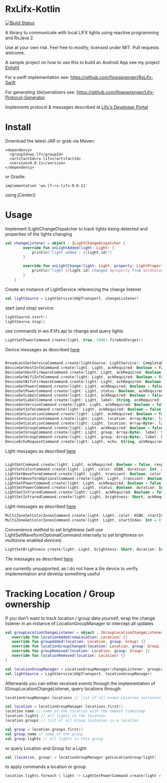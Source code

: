 # RxLifx-Kotlin
[![Build Status](https://travis-ci.org/flowsprenger/RxLifx-Kotlin.svg?branch=master)](https://travis-ci.org/flowsprenger/RxLifx-Kotlin)

A library to communicate with local LIFX lights using reactive programming and RxJava 2.

Use at your own risk. Feel free to modify, licensed under MIT.
Pull requests welcome.

A sample project on how to use this to build an Android App see my project [Enlight](https://github.com/flowsprenger/Enlight)

For a swift implementation see: https://github.com/flowsprenger/RxLifx-Swift

For generating (de)serializers see: https://github.com/flowsprenger/Lifx-Protocol-Generator

Implements protocol & messages described at [Lifx's Developer Portal](https://lan.developer.lifx.com/)

# Install

Download the latest JAR or grab via Maven:

```
<dependency>
  <groupId>wo.lf</groupId>
  <artifactId>rx-lifx</artifactId>
  <version>0.0.11</version>
</dependency>
```

or Gradle:

```
implementation 'wo.lf:rx-lifx:0.0.11'
```

using jCenter()

# Usage

Implement ILightChangeDispatcher to track lights being detected and properties of the lights changing
```kotlin
val changeListener = object : ILightChangeDispatcher {
        override fun onLightAdded(light: Light) {
            println("light added : ${light.id}")
        }

        override fun onLightChange(light: Light, property: LightProperty, oldValue: Any?, newValue: Any?) {
            println("light ${light.id} changed $property from $oldValue to $newValue")
        }
    }
```

Create an instance of LightService referencing the change listener
```kotlin
val lightSource = LightService(UdpTransport, changeListener)
```

start (and stop) service:
```kotlin
lightSource.start()
lightSource.stop()
```

use commands in wo.lf.lifx.api to change and query lights
```kotlin
LightSetPowerCommand.create(light, true, 1000).fireAndForget()
```

Device messages as described [here](https://lan.developer.lifx.com/docs/device-messages)

```kotlin

BroadcastGetServiceCommand.create(lightSource: LightService): Completable
DeviceGetHostInfoCommand.create(light: Light, ackRequired: Boolean = false, responseRequired: Boolean = false): Maybe<StateHostInfo>
DeviceGetHostFirmwareCommand.create(light: Light, ackRequired: Boolean = false, responseRequired: Boolean = false): Maybe<StateHostFirmware>
DeviceGetWifiInfoCommand.create(light: Light, ackRequired: Boolean = false, responseRequired: Boolean = false): Maybe<StateWifiInfo>
DeviceGetWifiFirmwareCommand.create(light: Light, ackRequired: Boolean = false, responseRequired: Boolean = false): Maybe<StateWifiFirmware>
DeviceGetPowerCommand.create(light: Light, ackRequired: Boolean = false, responseRequired: Boolean = false): Maybe<StatePower>
DeviceSetPowerCommand.create(light: Light, status: Boolean, ackRequired: Boolean = false, responseRequired: Boolean = false): Maybe<StatePower>
DeviceGetLabelCommand.create(light: Light, ackRequired: Boolean = false, responseRequired: Boolean = false): Maybe<StateLabel>
DeviceSetLabelCommand.create(light: Light, label: String, ackRequired: Boolean = false, responseRequired: Boolean = false): Maybe<StateGroup>
DeviceGetVersionCommand.create(light: Light, ackRequired: Boolean = false, responseRequired: Boolean = false): Maybe<StateVersion>
DeviceGetInfoCommand.create(light: Light, ackRequired: Boolean = false, responseRequired: Boolean = false): Maybe<StateInfo>
DeviceGetLocationCommand.create(light: Light, ackRequired: Boolean = false, responseRequired: Boolean = false): Maybe<StateLocation>
DeviceSetLocationCommand.create(light: Light, location: Array<Byte>, label: String, updatedAt: Long, ackRequired: Boolean = false, responseRequired: Boolean = false): Maybe<StateLocation>
DeviceSetLocationCommand.create(light: Light, location: Array<Byte>, label: ByteArray, updatedAt: Long, ackRequired: Boolean = false, responseRequired: Boolean = false): Maybe<StateLocation>
DeviceGetGroupCommand.create(light: Light, ackRequired: Boolean = false, responseRequired: Boolean = false): Maybe<StateGroup>
DeviceSetGroupCommand.create(light: Light, group: Array<Byte>, label: String, updatedAt: Long, ackRequired: Boolean = false, responseRequired: Boolean = false): Maybe<StateGroup>
DeviceSetGroupCommand.create(light: Light, group: Array<Byte>, label: ByteArray, updatedAt: Long, ackRequired: Boolean = false, responseRequired: Boolean = false): Maybe<StateGroup>
DeviceEchoRequestCommand.create(light: Light, echo: String, ackRequired: Boolean = false, responseRequired: Boolean = false): Maybe<EchoResponse>
```

Light messages as described [here](https://lan.developer.lifx.com/docs/light-messages)

```kotlin

LightGetCommand.create(light: Light, ackRequired: Boolean = false, responseRequired: Boolean = false): Maybe<LightState>
LightSetColorCommand.create(light: Light, color: HSBK, duration: Int, ackRequired: Boolean = false, responseRequired: Boolean = false): Maybe<LightState>
LightSetWaveformCommand.create(light: Light, transient: Boolean, color: HSBK, period: Int, cycles: Float, skewRatio: Short, waveform: WaveformType, ackRequired: Boolean = false, responseRequired: Boolean = false): Maybe<LightState>
LightSetWaveformOptionalCommand.create(light: Light, transient: Boolean, color: HSBK, period: Int, cycles: Float, skewRatio: Short, waveform: WaveformType, setHue: Boolean, setSaturation: Boolean, setBrightness: Boolean, setKelvin: Boolean, ackRequired: Boolean = false, responseRequired: Boolean = false): Maybe<LightState>
LightGetPowerCommand.create(light: Light, ackRequired: Boolean = false, responseRequired: Boolean = false): Maybe<LightStatePower>
LightSetPowerCommand.create(light: Light, status: Boolean, duration: Int, ackRequired: Boolean = false, responseRequired: Boolean = false): Maybe<LightStatePower>
LightGetInfraredCommand.create(light: Light, ackRequired: Boolean = false, responseRequired: Boolean = true): Maybe<StateInfrared>
LightSetInfraredCommand.create(light: Light, brightness: Short, ackRequired: Boolean = false, responseRequired: Boolean = false): Maybe<StateInfrared>

```

Light messages as described [here](https://lan.developer.lifx.com/docs/multizone-messages)

```kotlin
MultiZoneSetColorZonesCommand.create(light: Light, color: HSBK, startIndex: Int, endIndex: Int, duration: Int, apply: ApplicationRequest = ApplicationRequest.APPLY, ackRequired: Boolean = false, responseRequired: Boolean = false): Maybe<LightState>
MultiZoneGetColorZonesCommand.create(light: Light, startIndex: Int = 0, endIndex: Int = 255, ackRequired: Boolean = false, responseRequired: Boolean = false): Maybe<StateMultiZone>
```

Convenience method to set brightness (will use LightSetWaveformOptionalCommand internally to set brightness on multizone enabled devices) 

```kotlin
LightSetBrightness.create(light: Light, brightness: Short, duration: Int, ackRequired: Boolean = false, responseRequired: Boolean = false): Maybe<LightState>
```

Tile messages as described [here](https://lan.developer.lifx.com/docs/tile-messages)

are currently unsupported, as I do not have a tile device to verify implementation and develop something useful

# Tracking Location / Group ownership

If you don't want to track location / group data yourself, wrap the change listener in an instance of LocationGroupManager
to intercept all updates

```kotlin
val groupLocationChangeListener = object : IGroupLocationChangeListener {
   override fun locationAdded(newLocation: Location) {}
   override fun groupAdded(location: Location, group: Group) {}
   override fun locationGroupChanged(location: Location, group: Group, light: Light) {}
   override fun groupRemoved(location: Location, group: Group) {}
   override fun locationRemoved(location: Location) {}
}

val locationGroupManager = LocationGroupManager(changeListener, groupLocationChangeListener)
val lightSource = LightService(UdpTransport, locationGroupManager)
```

Afterwards you can either received events through the implementation of IGroupLocationChangeListener, query locations through:

```kotlin
locationGroupManager.locations // list of all known Location instances

val location = locationGroupManager.locations.first()
location.name // name of the location with the newest timestamp
location.lights // all lights in the location
location.groups // list of all Group instances in a location

val group = location.groups.first()
val group.name // name of the group
val group.lights // all lights in this group

```

or query Location and Group for a Light

```kotlin
val (location, group) = locationGroupManager.getLocationGroup(light)
```

to apply commands a location or group:

```kotlin
location.lights.foreach { light -> LightSetPowerCommand.create(light = light, status = true, duration = 1000) }
```
